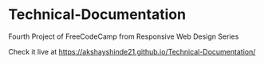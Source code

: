 # Technical-Documentation
Fourth Project of FreeCodeCamp from Responsive Web Design Series

Check it live at https://akshayshinde21.github.io/Technical-Documentation/
